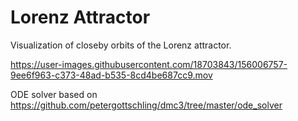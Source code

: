 # Lorenz Attractor
Visualization of closeby orbits of the Lorenz attractor.


https://user-images.githubusercontent.com/18703843/156006757-9ee6f963-c373-48ad-b535-8cd4be687cc9.mov

ODE solver based on https://github.com/petergottschling/dmc3/tree/master/ode_solver
